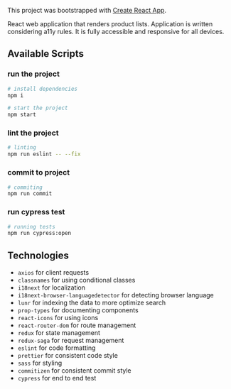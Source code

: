 This project was bootstrapped with [Create React App](https://github.com/facebook/create-react-app).

React web application that renders product lists. Application is written considering a11y rules. It is fully accessible and responsive for all devices.

## Available Scripts

### run the project
```bash
# install dependencies
npm i
```

```bash
# start the project
npm start
```

### lint the project
```bash
# linting
npm run eslint -- --fix
```

### commit to project
```bash
# commiting
npm run commit
```

### run cypress test
```bash
# running tests
npm run cypress:open
```

## Technologies

- `axios` for client requests
- `classnames` for using conditional classes
- `i18next` for localization
- `i18next-browser-languagedetector` for detecting browser language
- `lunr` for indexing the data to more optimize search
- `prop-types` for documenting components
- `react-icons` for using icons
- `react-router-dom` for route management
- `redux` for state management
- `redux-saga` for request management
- `eslint` for code formatting
- `prettier` for consistent code style  
- `sass` for styling
- `commitizen` for consistent commit style
- `cypress` for end to end test
